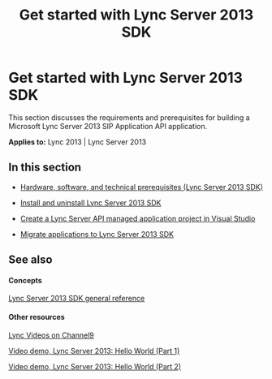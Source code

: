 ﻿---
title: Get started with Lync Server 2013 SDK
TOCTitle: Get started
ms:assetid: 4198c7c7-5bbe-44d0-8d97-41c305e5d02f
ms:mtpsurl: https://msdn.microsoft.com/en-us/library/Dn439058(v=office.15)
ms:contentKeyID: 57096672
ms.date: 07/24/2014
mtps_version: v=office.15
---

# Get started with Lync Server 2013 SDK

This section discusses the requirements and prerequisites for building a Microsoft Lync Server 2013 SIP Application API application.


**Applies to:** Lync 2013 | Lync Server 2013

## In this section

  - [Hardware, software, and technical prerequisites (Lync Server 2013 SDK)](hardware-software-and-technical-prerequisites-lync-server-2013-sdk.md)

  - [Install and uninstall Lync Server 2013 SDK](install-and-uninstall-lync-server-2013-sdk.md)

  - [Create a Lync Server API managed application project in Visual Studio](create-a-lync-server-api-managed-application-project-in-visual-studio.md)

  - [Migrate applications to Lync Server 2013 SDK](migrate-applications-to-lync-server-2013-sdk.md)

## See also

#### Concepts

[Lync Server 2013 SDK general reference](lync-server-2013-sdk-general-reference.md)

#### Other resources

[Lync Videos on Channel9](http://channel9.msdn.com/tags/lync)

[Video demo, Lync Server 2013: Hello World (Part 1)](http://www.microsoft.com/resources/msdn/en-us/office/media/video/video.html?cid=ldc%26from=mscomldc%26videoid=7f863676-6ece-4389-9554-13607b84aa56)

[Video demo, Lync Server 2013: Hello World (Part 2)](http://www.microsoft.com/resources/msdn/en-us/office/media/video/video.html?cid=ldc%26from=mscomldc%26videoid=d5037333-6c93-4453-865a-e80a3a5b88b1)

